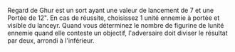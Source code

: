 Regard de Ghur est un sort ayant une valeur de lancement de 7 et une Portée de 12". En cas de réussite, choisissez 1 unité ennemie à portée et visible du lanceyr. Quand vous déterminez le nombre de figurine de lunité ennemie quand elle conteste un objectif, l'adversaire doit diviser le résultat par deux, arrondi à l'inférieur.